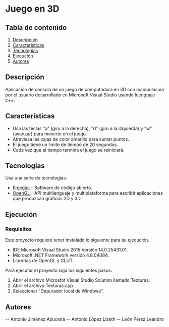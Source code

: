 # Juego en 3D

## Tabla de contenido
1. [Descripción](#Descripción)
2. [Caracteristicas](#Caracteristicas)
3. [Tecnologías](#Tecnologías)
4. [Ejecución](#Ejecución)
5. [Autores](#autores)

## Descripción

Aplicación de consola de un juego de computadora en 3D con manipulación por el usuario desarrollado en Microsoft Visual Studio usando luenguaje c++.

## Caracteristicas

- Usa las teclas "a" (giro a la derecha), "d" (giro a la izquierda) y "w" (avanzar) para moverte en el juego. 
- Atraviesa las cajas de color amarillo para sumar puntos.
- El juego tiene un limite de tiempo de 20 segundos.
- Cada vez que el tiempo termina el juego se reiniciará.

## Tecnologías

Usa una serie de tecnologías:

- [Freeglut] - Software de código abierto.
- [OpenGL] - API multilenguaje y multiplataforma para escribir aplicaciones que produzcan gráficos 2D y 3D.

## Ejecución

### Requisitos
Este proyecto requiere tener instalado lo siguiente para su ejecución.

- IDE Microsoft Visual Studio 2015 Versión 14.0.25431.01.
- Microsoft .NET Framework versión 4.8.04084.
- Librerias de OpenGL y GLUT.

Para ejecutar el proyecto siga los siguientes pasos:

1. Abrir el archivo Microsfot Visual Studio Solution llamado Texturas.
2. Abrir el archivo Texturas.cpp
3. Seleccionar "Depurador local de Windows".


## Autores

-- Antonio Jiménez Azucena
-- Antonio López Lizeth
-- León Pérez Leandro

   [Freeglut]: <http://freeglut.sourceforge.net/>
   [OpenGL]: <http://www.opengl.org/>
   
